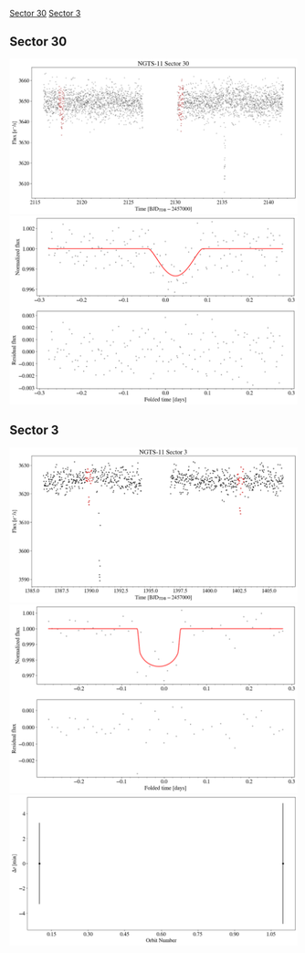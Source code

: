 [Sector 30](#sector30)
[Sector 3](#sector3)

<a name = "sector30"></a>
## Sector 30
![alt text](/tt/NGTS-11c_Sector_30/NGTS-11_Sector_30_a_TimeSeries.png)
![alt text](/tt/NGTS-11c_Sector_30/NGTS-11_Sector_30_b_FoldedLightCurve.png)
 


<a name = "sector3"></a>
## Sector 3
![alt text](/tt/NGTS-11c_Sector_3/NGTS-11_Sector_3_a_TimeSeries.png)
![alt text](/tt/NGTS-11c_Sector_3/NGTS-11_Sector_3_b_FoldedLightCurve.png)
![alt text](/tt/NGTS-11c_Sector_3/NGTS-11_Sector_3_c_TimingResiduals.png)


